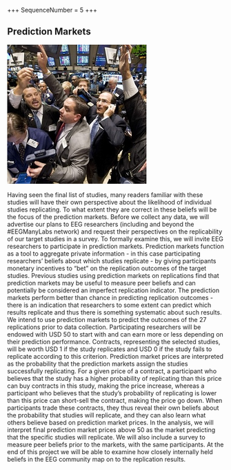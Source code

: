 +++
SequenceNumber = 5
+++
## Prediction Markets

![bidding](/assets/images/figures/bidding.jpg 'Bidding')

Having seen the final list of studies, many readers familiar with these studies will have their own perspective about the likelihood of individual studies replicating. To what extent they are correct in these beliefs will be the focus of the prediction markets. Before we collect any data, we will advertise our plans to EEG researchers (including and beyond the #EEGManyLabs network) and request their perspectives on the replicability of our target studies in a survey. To formally examine this, we will invite EEG researchers to participate in prediction markets. Prediction markets function as a tool to aggregate private information - in this case participating researchers’ beliefs about which studies replicate - by giving participants monetary incentives to “bet” on the replication outcomes of the target studies. Previous studies using prediction markets on replications find that prediction markets may be useful to measure peer beliefs and can potentially be considered an imperfect replication indicator. The prediction markets perform better than chance in predicting replication outcomes - there is an indication that researchers to some extent can predict which results replicate and thus there is something systematic about such results. We intend to use prediction markets to predict the outcomes of the 27 replications prior to data collection.
Participating researchers will be endowed with USD 50 to start with and can earn more or less depending on their prediction performance. Contracts, representing the selected studies, will be worth USD 1 if the study replicates and USD 0 if the study fails to replicate according to this criterion. Prediction market prices are interpreted as the probability that the prediction markets assign the studies successfully replicating. For a given price of a contract, a participant who believes that the study has a higher probability of replicating than this price can buy contracts in this study, making the price increase, whereas a participant who believes that the study’s probability of replicating is lower than this price can short-sell the contract, making the price go down. When participants trade these contracts, they thus reveal their own beliefs about the probability that studies will replicate, and they can also learn what others believe based on prediction market prices. In the analysis, we will interpret final prediction market prices above 50 as the market predicting that the specific studies will replicate. We will also include a survey to measure peer beliefs prior to the markets, with the same participants. At the end of this project we will be able to examine how closely internally held beliefs in the EEG community map on to the replication results.

